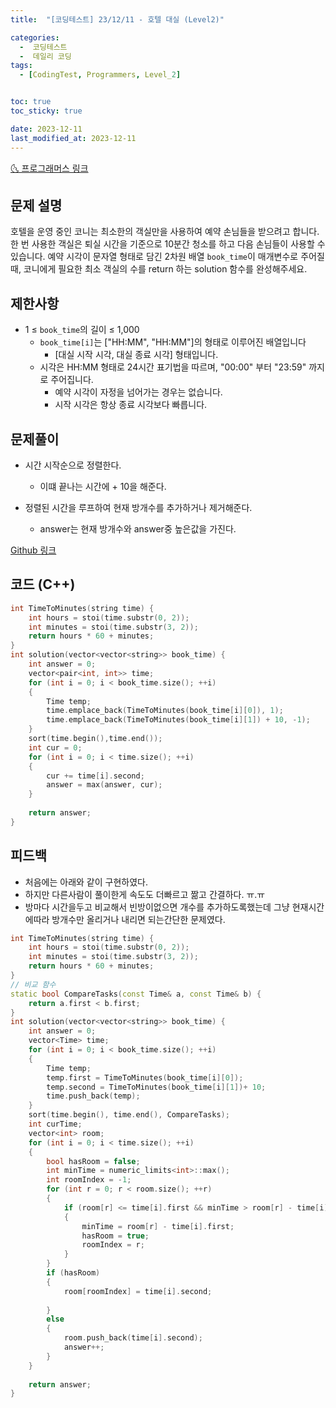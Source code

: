 ```yaml
---
title:  "[코딩테스트] 23/12/11 - 호텔 대실 (Level2)" 

categories:
  -  코딩테스트
  -  데일리 코딩
tags:
  - [CodingTest, Programmers, Level_2]


toc: true
toc_sticky: true

date: 2023-12-11
last_modified_at: 2023-12-11
---
```


[🌜 프로그래머스 링크](https://school.programmers.co.kr/learn/courses/30/lessons/155651)

## 문제 설명
호텔을 운영 중인 코니는 최소한의 객실만을 사용하여 예약 손님들을 받으려고 합니다. 한 번 사용한 객실은 퇴실 시간을 기준으로 10분간 청소를 하고 다음 손님들이 사용할 수 있습니다.
예약 시각이 문자열 형태로 담긴 2차원 배열 `book_time`이 매개변수로 주어질 때, 코니에게 필요한 최소 객실의 수를 return 하는 solution 함수를 완성해주세요.

## 제한사항
- 1 ≤ `book_time`의 길이 ≤ 1,000
  - `book_time[i]`는 ["HH:MM", "HH:MM"]의 형태로 이루어진 배열입니다
    - [대실 시작 시각, 대실 종료 시각] 형태입니다.
  - 시각은 HH:MM 형태로 24시간 표기법을 따르며, "00:00" 부터 "23:59" 까지로 주어집니다.
    - 예약 시각이 자정을 넘어가는 경우는 없습니다.
    - 시작 시각은 항상 종료 시각보다 빠릅니다.

## 문제풀이
- 시간 시작순으로 정렬한다.
  - 이떄 끝나는 시간에 + 10을 해준다.

- 정렬된 시간을 루프하여 현재 방개수를 추가하거나 제거해준다.
  - answer는 현재 방개수와 answer중 높은값을 가진다.


[Github 링크](https://github.com/OneThingChanged/DailyCodingTest/blob/main/Program/CodingTestCpp/Level2/HotelManager.h)

## 코드 (C++)
```cpp
int TimeToMinutes(string time) {
    int hours = stoi(time.substr(0, 2));
    int minutes = stoi(time.substr(3, 2));
    return hours * 60 + minutes;
}
int solution(vector<vector<string>> book_time) {
    int answer = 0;
    vector<pair<int, int>> time;
    for (int i = 0; i < book_time.size(); ++i)
    {
        Time temp;
        time.emplace_back(TimeToMinutes(book_time[i][0]), 1);
        time.emplace_back(TimeToMinutes(book_time[i][1]) + 10, -1);
    }
    sort(time.begin(),time.end());
    int cur = 0;
    for (int i = 0; i < time.size(); ++i)
    {
        cur += time[i].second;
        answer = max(answer, cur); 
    }
    
    return answer;
}
```


## 피드백

- 처음에는 아래와 같이 구현하였다.
- 하지만 다른사람이 풀이한게 속도도 더빠르고 짦고 간결하다. ㅠ.ㅠ 
- 방마다 시간을두고 비교해서 빈방이없으면 개수를 추가하도록했는데 그냥 현재시간에따라 방개수만 올리거나 내리면 되는간단한 문제였다.

```cpp
int TimeToMinutes(string time) {
    int hours = stoi(time.substr(0, 2));
    int minutes = stoi(time.substr(3, 2));
    return hours * 60 + minutes;
}
// 비교 함수
static bool CompareTasks(const Time& a, const Time& b) {
    return a.first < b.first;
}
int solution(vector<vector<string>> book_time) {
    int answer = 0;
    vector<Time> time;
    for (int i = 0; i < book_time.size(); ++i)
    {
        Time temp;
        temp.first = TimeToMinutes(book_time[i][0]);
        temp.second = TimeToMinutes(book_time[i][1])+ 10;
        time.push_back(temp);
    }
    sort(time.begin(), time.end(), CompareTasks);
    int curTime;
    vector<int> room;
    for (int i = 0; i < time.size(); ++i)
    {
        bool hasRoom = false;
        int minTime = numeric_limits<int>::max();
        int roomIndex = -1;
        for (int r = 0; r < room.size(); ++r)
        {
            if (room[r] <= time[i].first && minTime > room[r] - time[i].first)
            {
                minTime = room[r] - time[i].first;
                hasRoom = true;
                roomIndex = r;
            }
        }
        if (hasRoom)
        {
            room[roomIndex] = time[i].second;
       
        }
        else
        {
            room.push_back(time[i].second);
            answer++;
        }
    }
    
    return answer;
}
```



<script src="https://utteranc.es/client.js"
        repo="OneThingChanged/OneThingChanged.github.io"
        issue-term="pathname"
        label="utterances"
        theme="github-dark"
        crossorigin="anonymous"
        async>
</script>
